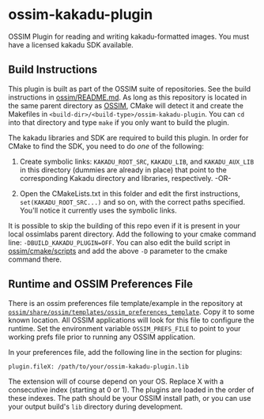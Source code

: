 # ossim-kakadu-plugin

OSSIM Plugin for reading and writing kakadu-formatted images. You must have a licensed kakadu SDK available.

## Build Instructions
This plugin is built as part of the OSSIM suite of repositories. See the build instructions in [ossim/README.md](http://github.com/ossimlabs/ossim/blob/master/README.md). As long as this repository is located in the same parent directory as [OSSIM](http://github.com/ossimlabs/ossim), CMake will detect it and create the Makefiles in `<build-dir>/<build-type>/ossim-kakadu-plugin`. You can `cd` into that directory and type `make` if you only want to build the plugin.

The kakadu libraries and SDK are required to build this plugin. In order for CMake to find the SDK, you need to do *one* of the following:

1. Create symbolic links: `KAKADU_ROOT_SRC`, `KAKADU_LIB`, and `KAKADU_AUX_LIB` in this directory (dummies are already in place) that point to the corresponding Kakadu directory and libraries, respectively. -OR-

2. Open the CMakeLists.txt in this folder and edit the first instructions, `set(KAKADU_ROOT_SRC...)` and so on, with the correct paths specified. You'll notice it currently uses the symbolic links.

It is possible to skip the building of this repo even if it is present in your local ossimlabs parent directory. Add the following to your cmake command line: `-DBUILD_KAKADU_PLUGIN=OFF`. You can also edit the build script in [ossim/cmake/scripts](http://github.com/ossimlabs/ossim/blob/master/cmake/scripts) and add the above `-D` parameter to the cmake command there.

## Runtime and OSSIM Preferences File
There is an ossim preferences file template/example in the repository at [`ossim/share/ossim/templates/ossim_preferences_template`](http://github.com/ossimlabs/ossim/blob/master/share/ossim/templates/ossim_preferences_template). Copy it to some known location. All OSSIM applications will look for this file to configure the runtime. Set the environment variable `OSSIM_PREFS_FILE` to point to your working prefs file prior to running any OSSIM application.

In your preferences file, add the following line in the section for plugins:
```
plugin.fileX: /path/to/your/ossim-kakadu-plugin.lib
```
The extension will of course depend on your OS. Replace X with a consecutive index (starting at 0 or 1). The plugins are loaded in the order of these indexes. The path should be your OSSIM install path, or you can use your output build's `lib` directory during development.



